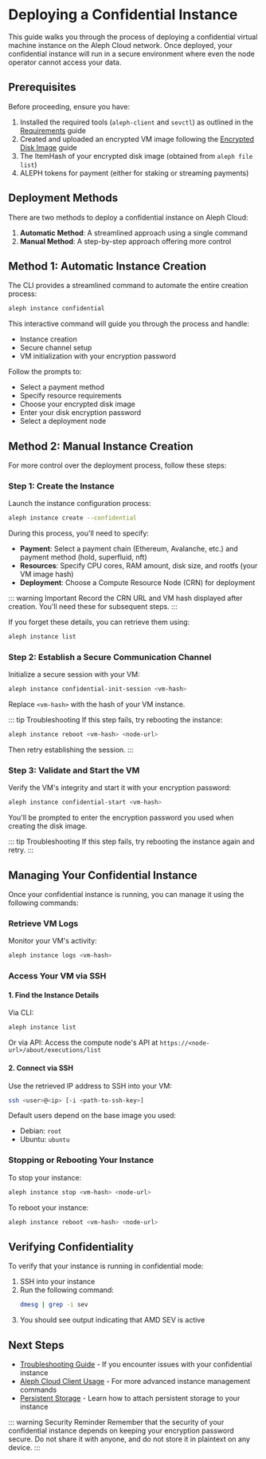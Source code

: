 # Deploying a Confidential Instance

This guide walks you through the process of deploying a confidential virtual machine instance on the Aleph Cloud network. Once deployed, your confidential instance will run in a secure environment where even the node operator cannot access your data.

## Prerequisites

Before proceeding, ensure you have:

1. Installed the required tools (`aleph-client` and `sevctl`) as outlined in the [Requirements](/devhub/computing/confidential/requirements) guide
2. Created and uploaded an encrypted VM image following the [Encrypted Disk Image](/devhub/computing/confidential/encrypted-disk) guide
3. The ItemHash of your encrypted disk image (obtained from `aleph file list`)
4. ALEPH tokens for payment (either for staking or streaming payments)

## Deployment Methods

There are two methods to deploy a confidential instance on Aleph Cloud:

1. **Automatic Method**: A streamlined approach using a single command
2. **Manual Method**: A step-by-step approach offering more control

## Method 1: Automatic Instance Creation

The CLI provides a streamlined command to automate the entire creation process:

```bash
aleph instance confidential
```

This interactive command will guide you through the process and handle:
- Instance creation
- Secure channel setup
- VM initialization with your encryption password

Follow the prompts to:
- Select a payment method
- Specify resource requirements
- Choose your encrypted disk image
- Enter your disk encryption password
- Select a deployment node

## Method 2: Manual Instance Creation

For more control over the deployment process, follow these steps:

### Step 1: Create the Instance

Launch the instance configuration process:

```bash
aleph instance create --confidential
```

During this process, you'll need to specify:

- **Payment**: Select a payment chain (Ethereum, Avalanche, etc.) and payment method (hold, superfluid, nft)
- **Resources**: Specify CPU cores, RAM amount, disk size, and rootfs (your VM image hash)
- **Deployment**: Choose a Compute Resource Node (CRN) for deployment

::: warning Important
Record the CRN URL and VM hash displayed after creation. You'll need these for subsequent steps.
:::

If you forget these details, you can retrieve them using:

```bash
aleph instance list
```

### Step 2: Establish a Secure Communication Channel

Initialize a secure session with your VM:

```bash
aleph instance confidential-init-session <vm-hash>
```

Replace `<vm-hash>` with the hash of your VM instance.

::: tip Troubleshooting
If this step fails, try rebooting the instance:

```bash
aleph instance reboot <vm-hash> <node-url>
```

Then retry establishing the session.
:::

### Step 3: Validate and Start the VM

Verify the VM's integrity and start it with your encryption password:

```bash
aleph instance confidential-start <vm-hash>
```

You'll be prompted to enter the encryption password you used when creating the disk image.

::: tip Troubleshooting
If this step fails, try rebooting the instance again and retry.
:::

## Managing Your Confidential Instance

Once your confidential instance is running, you can manage it using the following commands:

### Retrieve VM Logs

Monitor your VM's activity:

```bash
aleph instance logs <vm-hash>
```

### Access Your VM via SSH

#### 1. Find the Instance Details

Via CLI:
```bash
aleph instance list
```

Or via API:
Access the compute node's API at `https://<node-url>/about/executions/list`

#### 2. Connect via SSH

Use the retrieved IP address to SSH into your VM:

```bash
ssh <user>@<ip> [-i <path-to-ssh-key>]
```

Default users depend on the base image you used:
- Debian: `root`
- Ubuntu: `ubuntu`

### Stopping or Rebooting Your Instance

To stop your instance:
```bash
aleph instance stop <vm-hash> <node-url>
```

To reboot your instance:
```bash
aleph instance reboot <vm-hash> <node-url>
```

## Verifying Confidentiality

To verify that your instance is running in confidential mode:

1. SSH into your instance
2. Run the following command:
   ```bash
   dmesg | grep -i sev
   ```
3. You should see output indicating that AMD SEV is active

## Next Steps

- [Troubleshooting Guide](/nodes/resources/troubleshooting/) - If you encounter issues with your confidential instance
- [Aleph Cloud Client Usage](/tools/aleph-client/usage/) - For more advanced instance management commands
- [Persistent Storage](/devhub/computing/persistent/) - Learn how to attach persistent storage to your instance

::: warning Security Reminder
Remember that the security of your confidential instance depends on keeping your encryption password secure. Do not share it with anyone, and do not store it in plaintext on any device.
:::

